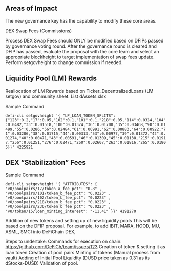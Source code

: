 
## Areas of Impact

The new governance key has the capability to modify these core areas.

DEX Swap Fees (Commissions)

Process
DEX Swap Fees should ONLY be modified based on DFIPs passed by governance voting round.
After the governance round is cleared and DFIP has passed, evaluate the proposal with the core team and select an appropriate blockheight to target implementation of swap fees update.
Perform setgovheight to change commission if needed.


## Liquidity Pool (LM) Rewards 

Reallocation of LM Rewards based on Ticker_DecentralizedLoans (LM setgov)
and community sheet. List dAssets.xlsx

Sample Command

``` defi-cli setgovheight '{ "LP_LOAN_TOKEN_SPLITS": {"123":0.2,"17":0.05,"102":0.1,"101":0.1,"218":0.05,"114":0.0324,"104":0.0482,"33":0.01518,"100":0.01374,"36":0.01708,"35":0.03468,"90":0.01499,"55":0.0286,"56":0.02484,"61":0.00991,"62":0.00883,"64":0.00922,"71":0.03206,"38":0.01715,"44":0.00313,"53":0.00977,"39":0.01372,"42":0.01274,"40":0.00471,"43":0.00591,"46":0.01309,"45":0.01138,"215":0.01917,"256":0.01251,"276":0.02471,"260":0.02607,"263":0.01816,"265":0.01805}}' 4225921 ```

## DEX “Stabilization” Fees

Sample Command

``` defi-cli setgovheight '{ "ATTRIBUTES": { "v0/poolpairs/17/token_a_fee_pct": "0.8" , "v0/poolpairs/101/token_b_fee_pct": "0.0223" , "v0/poolpairs/102/token_b_fee_pct": "0.0223" , "v0/poolpairs/218/token_b_fee_pct": "0.0223" , "v0/poolpairs/236/token_b_fee_pct": "0.0223" , "v0/token/15/loan_minting_interest": "-11.41" }}' 4191270 ```

Addition of new tokens and setting up of new liquidity pools 
This will be based on the DFIP proposal. For example, to add IBIT, MARA, HOOD, MU, ASML, SMCI into DeFiChain DEX,

Steps to undertake:
Commands for execution on chain: https://github.com/DeFiCh/team/issues/123 
Creation of token & setting it as loan token
Creation of pool pairs
Minting of tokens (Manual process from vault)
Adding of Initial Pool Liquidity (DUSD price taken as 0.31 as its dStocks-DUSD)
Validation of pool.



